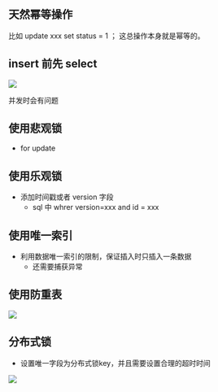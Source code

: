 ## 天然幂等操作
比如 update xxx set status = 1 ；
这总操作本身就是幂等的。


## insert 前先 select 

![](https://mynoteimage.oss-cn-beijing.aliyuncs.com/2023-04-23-085003.png)


并发时会有问题

## 使用悲观锁

- for update 

## 使用乐观锁

- 添加时间戳或者  version 字段
	- sql 中 whrer version=xxx and id = xxx

## 使用唯一索引

- 利用数据唯一索引的限制，保证插入时只插入一条数据 
	- 还需要捕获异常

## 使用防重表

![](https://mynoteimage.oss-cn-beijing.aliyuncs.com/2023-04-23-091749.png)


## 分布式锁

- 设置唯一字段为分布式锁key，并且需要设置合理的超时时间

![](https://mynoteimage.oss-cn-beijing.aliyuncs.com/2023-04-23-091917.png)


